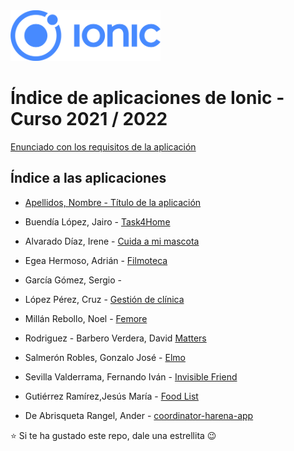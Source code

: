 <img width="240px" src="ionic.png">

# Índice de aplicaciones de Ionic - Curso 2021 / 2022

[Enunciado con los requisitos de la aplicación](trabajo_ionic_v6.pdf)

## Índice a las aplicaciones

* [Apellidos, Nombre - Título de la aplicación](#)

* Buendía López, Jairo - [Task4Home](https://github.com/jairobuendia/Task4Home)
* Alvarado Díaz, Irene - [Cuida a mi mascota](https://github.com/IreneAlvaradoDiaz/cuida-a-mi-mascota)
* Egea Hermoso, Adrián - [Filmoteca](https://github.com/AdrianEgeaHermoso/filmotecaApp)
* García Gómez, Sergio - 
* López Pérez, Cruz - [Gestión de clínica](https://github.com/mcruzlp/ClinicaNiloIonicApp.git)
* Millán Rebollo, Noel - [Femore](https://github.com/NoelMillan/ionic-project)
* Rodriguez - Barbero Verdera, David [Matters](https://github.com/Davidrbv/Matters)
* Salmerón Robles, Gonzalo José - [Elmo](https://github.com/gonzalosalmeron/elmoApp)
* Sevilla Valderrama, Fernando Iván - [Invisible Friend](https://github.com/feseva/invisibleFriendApp)
* Gutiérrez Ramírez,Jesús María - [Food List](https://github.com/Jesus-GR/AplicacionIonic)
* De Abrisqueta Rangel, Ander - [coordinator-harena-app](https://github.com/AnderDeAbrisqueta/coordinator-harena-app)



:star: Si te ha gustado este repo, dale una estrellita :wink:
